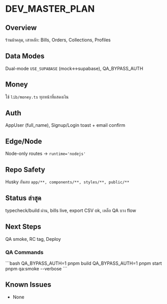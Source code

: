 # DEV_MASTER_PLAN

## Overview
ร้านผ้าคลุม, เสาหลัก: Bills, Orders, Collections, Profiles

## Data Modes
Dual-mode `USE_SUPABASE` (mock↔supabase), QA_BYPASS_AUTH

## Money
ใช้ `lib/money.ts` ทุกหน้าที่แสดงเงิน

## Auth
AppUser (full_name), Signup/Login toast + email confirm

## Edge/Node
Node-only routes → `runtime='nodejs'`

## Repo Safety
Husky กันลบ `app/**, components/**, styles/**, public/**`

## Status ล่าสุด
typecheck/build ผ่าน, bills live, export CSV ok, เหลือ QA บาง flow

## Next Steps
QA smoke, RC tag, Deploy

### QA Commands

\`\`\`bash
QA_BYPASS_AUTH=1 pnpm build
QA_BYPASS_AUTH=1 pnpm start
pnpm qa:smoke --verbose
\`\`\`

## Known Issues
- None
